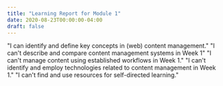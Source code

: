 ```yaml
---
title: "Learning Report for Module 1"
date: 2020-08-23T00:00:00-04:00
draft: false
---
```

"I can identify and define key concepts in (web) content management."
"I can't describe and compare content management systems in Week 1"
"I can't manage content using established workflows in Week 1."
"I can't identify and employ technologies related to content management in Week 1."
"I can't find and use resources for self-directed learning."
